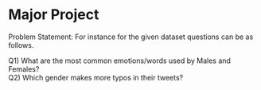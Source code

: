 # Major Project
Problem Statement: For instance for the given dataset questions can be as follows.

Q1) What are the most common emotions/words used by Males and Females? <br />
Q2) Which gender makes more typos in their tweets?
 
